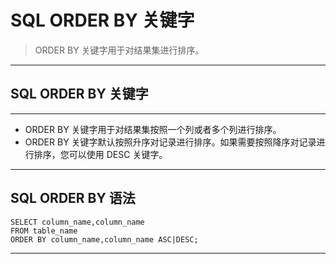 # SQL ORDER BY 关键字
> ORDER BY 关键字用于对结果集进行排序。
---
## SQL ORDER BY 关键字

---
* ORDER BY 关键字用于对结果集按照一个列或者多个列进行排序。
* ORDER BY 关键字默认按照升序对记录进行排序。如果需要按照降序对记录进行排序，您可以使用 DESC 关键字。

---
## SQL ORDER BY 语法
```
SELECT column_name,column_name
FROM table_name
ORDER BY column_name,column_name ASC|DESC;
```
---
